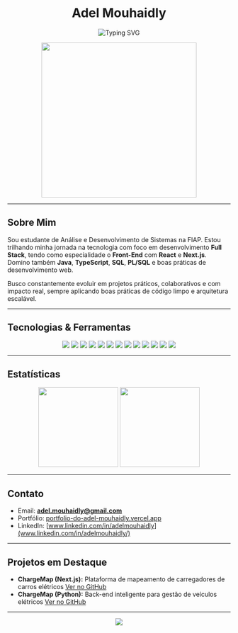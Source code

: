 <h1 align="center">
  Adel Mouhaidly
</h1>

<p align="center">
  <img src="https://readme-typing-svg.demolab.com?font=Fira+Code&size=28&pause=1000&color=00BFFF&center=true&vCenter=true&width=800&lines=Codando+ideias+em+realidade;Desenvolvedor+Full+Stack+focado+em+performance;Bem-vindo+ao+meu+GitHub!" alt="Typing SVG" />
</p>

<p align="center">
  <img src="https://media.giphy.com/media/qgQUggAC3Pfv687qPC/giphy.gif" width="350" />
</p>

---

## Sobre Mim

Sou estudante de Análise e Desenvolvimento de Sistemas na FIAP. Estou trilhando minha jornada na tecnologia com foco em desenvolvimento **Full Stack**, tendo como especialidade o **Front-End** com **React** e **Next.js**. Domino também **Java**, **TypeScript**, **SQL**, **PL/SQL** e boas práticas de desenvolvimento web.

Busco constantemente evoluir em projetos práticos, colaborativos e com impacto real, sempre aplicando boas práticas de código limpo e arquitetura escalável.

---

## Tecnologias & Ferramentas

<div align="center">
  <img src="https://img.shields.io/badge/HTML5-%23E34F26.svg?style=for-the-badge&logo=html5&logoColor=white" />
  <img src="https://img.shields.io/badge/CSS3-%231572B6.svg?style=for-the-badge&logo=css3&logoColor=white" />
  <img src="https://img.shields.io/badge/JavaScript-%23F7DF1E.svg?style=for-the-badge&logo=javascript&logoColor=white" />
  <img src="https://img.shields.io/badge/TypeScript-%23007ACC.svg?style=for-the-badge&logo=typescript&logoColor=white" />
  <img src="https://img.shields.io/badge/React-%2300D8FF.svg?style=for-the-badge&logo=react&logoColor=white" />
  <img src="https://img.shields.io/badge/Next.js-%23000000.svg?style=for-the-badge&logo=next.js&logoColor=white" />
  <img src="https://img.shields.io/badge/Java-%2300736A.svg?style=for-the-badge&logo=java&logoColor=white" />
  <img src="https://img.shields.io/badge/Python-%233767D2.svg?style=for-the-badge&logo=python&logoColor=white" />
  <img src="https://img.shields.io/badge/Node.js-%23339933.svg?style=for-the-badge&logo=node.js&logoColor=white" />
  <img src="https://img.shields.io/badge/Oracle-%23F80000.svg?style=for-the-badge&logo=oracle&logoColor=white" />
  <img src="https://img.shields.io/badge/PostgreSQL-%23336791.svg?style=for-the-badge&logo=postgresql&logoColor=white" />
  <img src="https://img.shields.io/badge/Git-%23F1502F.svg?style=for-the-badge&logo=git&logoColor=white" />
  <img src="https://img.shields.io/badge/GitHub-%23121011.svg?style=for-the-badge&logo=github&logoColor=white" />
</div>

---

## Estatísticas

<div align="center">
  <img height="180em" src="https://github-readme-stats.vercel.app/api?username=adelmouhaidly&show_icons=true&theme=radical&hide_border=true" />
  <img height="180em" src="https://github-readme-stats.vercel.app/api/top-langs/?username=adelmouhaidly&layout=compact&langs_count=8&theme=radical&hide_border=true"/>
</div>

---

## Contato

- Email: **adel.mouhaidly@gmail.com**  
- Portfólio: [portfolio-do-adel-mouhaidly.vercel.app](https://portfolio-do-adel-mouhaidly-7ide.vercel.app)  
- LinkedIn: [www.linkedin.com/in/adelmouhaidly](www.linkedin.com/in/adelmouhaidly/)

---

## Projetos em Destaque

- **ChargeMap (Next.js):** Plataforma de mapeamento de carregadores de carros elétricos [Ver no GitHub](https://github.com/adelmouhaidly/chargemap-nextjs)
- **ChargeMap (Python):** Back-end inteligente para gestão de veículos elétricos [Ver no GitHub](https://github.com/adelmouhaidly/chargemap-python)

---

<div align="center">
  <img src="https://capsule-render.vercel.app/api?type=waving&color=00BFFF&height=120&section=footer" />
</div>
